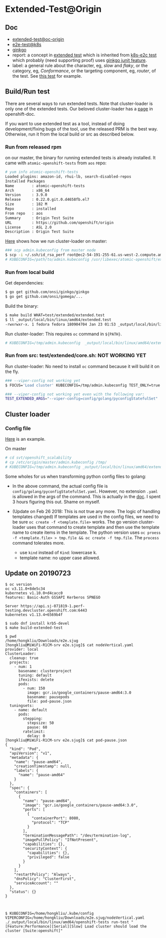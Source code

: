 # Extended-Test@Origin

## Doc

* [extended-test@oc-origin](https://github.com/openshift/origin/tree/master/test/extended)
* [e2e-test@k8s](https://github.com/kubernetes/community/blob/master/contributors/devel/e2e-tests.md)
* [ginkgo](ginkgo.md)
* report: a concept in
    [extended test](https://github.com/openshift/origin/blob/master/test/extended/util/test.go#L80)
    which is inherited from
    [k8s-e2c test](https://github.com/hongkailiu/kubernetes/blob/master/test/e2e/framework/util.go#L4491)
    which probably (need supporting proof) uses [ginkgo junit feature](https://onsi.github.io/ginkgo/#generating-junit-xml-output).
* label: a general rule about the character, eg, _slow_ and _flaky_,
    or the category, eg, _Conformance_, or the targeting component, eg,
    _router_, of the test. See [this test](https://github.com/openshift/origin/blob/master/test/extended/router/metrics.go#L25) for example.

## Build/Run test

There are several ways to run extended tests. Note that cluster-loader is only one of the extended tests. Our beloved cluster-loader has a [page](https://docs.openshift.com/container-platform/3.7/scaling_performance/using_cluster_loader.html) in openshift-doc.

If you want to use extended test as a tool, instead of doing development/fixing bugs of the tool, use the released PRM is the best way. Otherwise, run it from the local build or src as described below.

### Run from released rpm
on our master, the binary for running extended tests is already installed. It came with `atomic-openshift-tests` from `aos` repo:

```sh
# yum info atomic-openshift-tests
Loaded plugins: amazon-id, rhui-lb, search-disabled-repos
Installed Packages
Name        : atomic-openshift-tests
Arch        : x86_64
Version     : 3.9.0
Release     : 0.22.0.git.0.d4658fb.el7
Size        : 182 M
Repo        : installed
From repo   : aos
Summary     : Origin Test Suite
URL         : https://github.com/openshift/origin
License     : ASL 2.0
Description : Origin Test Suite

```

[Here](https://github.com/openshift/svt/blob/master/openshift_scalability/nodeVertical.sh#L25) shows how we run cluster-loader on master:

```sh
### scp admin.kubeconfig from master node
$ scp -i ~/.ssh/id_rsa_perf root@ec2-54-191-255-61.us-west-2.compute.amazonaws.com:/etc/origin/master/admin.kubeconfig /tmp/
# KUBECONFIG=/path/to/admin.kubeconfig /usr/libexec/atomic-openshift/extended.test --ginkgo.focus="Load cluster" --viper-config=$MY_CONFIG
```

### Run from local build
Get dependencies:

```sh
$ go get github.com/onsi/ginkgo/ginkgo
$ go get github.com/onsi/gomega/...
```

Build the binary:

```sh
$ make build WHAT=test/extended/extended.test
$ ll _output/local/bin/linux/amd64/extended.test
-rwxrwxr-x. 1 fedora fedora 180904704 Jan 23 01:53 _output/local/bin/linux/amd64/extended.test
```

Run cluster-loader: This requires `oc` command in `${PATH}`.

```sh
# KUBECONFIG=/tmp/admin.kubeconfig  _output/local/bin/linux/amd64/extended.test --ginkgo.focus="Load cluster" --viper-config=$MY_CONFIG
```

### Run from src: test/extended/core.sh: NOT WORKING YET


Run cluster-loader: No need to install `oc` command because it will build it on the fly.

```sh
### --viper-config not working yet
$ FOCUS='Load cluster' KUBECONFIG=/tmp/admin.kubeconfig TEST_ONLY=true test/extended/core.sh --viper-config=$MY_CONFIG

### --viper-config not working yet even with the following var:
TEST_EXTENDED_ARGS="--viper-config=config/golang/pyconfigStatefulSet"
```


## Cluster loader

### Config file

[Here](https://github.com/openshift/origin/blob/master/test/extended/testdata/cluster/master-vert.yaml) is an example.

On master

```sh
# cd svt/openshift_scalability
# cp /etc/origin/master/admin.kubeconfig /tmp/
# KUBECONFIG=/tmp/admin.kubeconfig _output/local/bin/linux/amd64/extended.test --ginkgo.focus="Load cluster" --viper-config=config/golang/pyconfigStatefulSet
```

Some wholes for us when transforming python config files to golang:

* In the above command, the actual config file is `config/golang/pyconfigStatefulSet.yaml`. However, no extension `.yaml` is allowed in the args of the command. This is actually in the [doc](https://docs.openshift.com/container-platform/3.7/scaling_performance/using_cluster_loader.html). I spent 3 hours figuring this out. Shame on myself.

* (Update on Feb 26 2018: This is not true any more. The logic of handling templates changed) If templates are used in the config files, we need to be sure `oc create -f <template.file>` works. The go version cluster-loader uses that command to create template and then use the template name to create items in the template. The python version uses `oc proess -f <template.file> > tmp.file && oc create -f tmp.file`. The `process` command tolerates more.
  - use `kind` instead of `Kind`: lowercase k.
  - template name: no upper case allowed.


## Update on 20190723

```
$ oc version
oc v3.11.0+8de5c34
kubernetes v1.10.0+d4cacc0
features: Basic-Auth GSSAPI Kerberos SPNEGO

Server https://api.sj-071819-1.perf-testing.devcluster.openshift.com:6443
kubernetes v1.13.4+6569b4f

$ sudo dnf install krb5-devel
$ make build-extended-test

$ pwd
/home/hongkliu/Downloads/e2e.sjug
[hongkliu@MiWiFi-R1CM-srv e2e.sjug]$ cat nodeVertical.yaml 
provider: local
ClusterLoader:
  cleanup: true
  projects:
    - num: 1
      basename: clusterproject
      tuning: default
      ifexists: delete
      pods:
        - num: 150
          image: gcr.io/google_containers/pause-amd64:3.0
          basename: pausepods
          file: pod-pause.json
  tuningsets:
    - name: default
      pods:
        stepping:
          stepsize: 50
          pause: 60
        ratelimit:
          delay: 0
[hongkliu@MiWiFi-R1CM-srv e2e.sjug]$ cat pod-pause.json 
{
  "kind": "Pod",
  "apiVersion": "v1",
  "metadata": {
    "name": "pause-amd64",
    "creationTimestamp": null,
    "labels": {
      "name": "pause-amd64"
    }
  },
  "spec": {
    "containers": [
      {
        "name": "pause-amd64",
        "image": "gcr.io/google_containers/pause-amd64:3.0",
        "ports": [
          {
            "containerPort": 8080,
            "protocol": "TCP"
          }
        ],
        "terminationMessagePath": "/dev/termination-log",
        "imagePullPolicy": "IfNotPresent",
        "capabilities": {},
        "securityContext": {
          "capabilities": {},
          "privileged": false
        }
      }
    ],
    "restartPolicy": "Always",
    "dnsPolicy": "ClusterFirst",
    "serviceAccount": ""
  },
  "status": {}
}



$ KUBECONFIG=/home/hongkliu/.kube/config VIPERCONFIG=/home/hongkliu/Downloads/e2e.sjug/nodeVertical.yaml ./_output/local/bin/linux/amd64/openshift-tests run-test "[Feature:Performance][Serial][Slow] Load cluster should load the cluster [Suite:openshift]"


```
